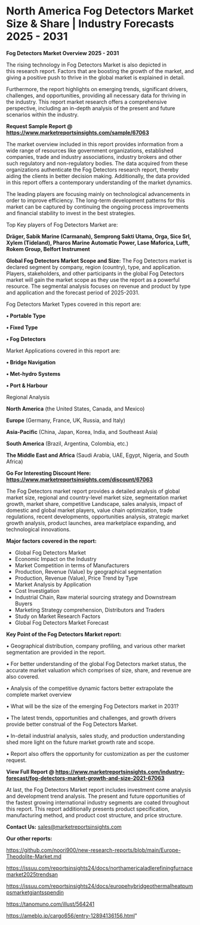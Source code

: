 # North America Fog Detectors Market Size & Share | Industry Forecasts 2025 - 2031

<Strong> Fog Detectors Market Overview 2025 - 2031</strong>

The rising technology in Fog Detectors Market is also depicted in this research report. Factors that are boosting the growth of the market, and giving a positive push to thrive in the global market is explained in detail.

Furthermore, the report highlights on emerging trends, significant drivers, challenges, and opportunities, providing all necessary data for thriving in the industry. This report market research offers a comprehensive perspective, including an in-depth analysis of the present and future scenarios within the industry.

<strong>Request Sample Report @ <a href=https://www.marketreportsinsights.com/sample/67063>https://www.marketreportsinsights.com/sample/67063</a></strong>

The market overview included in this report provides information from a wide range of resources like government organizations, established companies, trade and industry associations, industry brokers and other such regulatory and non-regulatory bodies. The data acquired from these organizations authenticate the Fog Detectors research report, thereby aiding the clients in better decision making. Additionally, the data provided in this report offers a contemporary understanding of the market dynamics.

The leading players are focusing mainly on technological advancements in order to improve efficiency. The long-term development patterns for this market can be captured by continuing the ongoing process improvements and financial stability to invest in the best strategies.

Top Key players of Fog Detectors Market are:

<strong>Dräger, Sabik Marine (Carmanah), Semprong Sakti Utama, Orga, Sice Srl, Xylem (Tideland), Pharos Marine Automatic Power, Lase Maforica, Lufft, Rokem Group, Belfort Instrument</strong>

<strong><b>Global Fog Detectors Market Scope and Size:</b></strong>
The Fog Detectors market is declared segment by company, region (country), type, and application. Players, stakeholders, and other participants in the global Fog Detectors market will gain the market scope as they use the report as a powerful resource. The segmental analysis focuses on revenue and product by type and application and the forecast period of 2025-2031.

Fog Detectors Market Types covered in this report are:

<strong>• Portable Type

• Fixed Type

• Fog Detectors</strong>

Market Applications covered in this report are:

<strong>• Bridge Navigation

• Met-hydro Systems

• Port & Harbour</strong> 

Regional Analysis

<strong>North America</strong> (the United States, Canada, and Mexico)

<strong>Europe</strong> (Germany, France, UK, Russia, and Italy)

<strong>Asia-Pacific</strong> (China, Japan, Korea, India, and Southeast Asia)

<strong>South America</strong> (Brazil, Argentina, Colombia, etc.)

<strong>The Middle East and Africa</strong> (Saudi Arabia, UAE, Egypt, Nigeria, and South Africa)

<strong>Go For Interesting Discount Here: <a href=https://www.marketreportsinsights.com/discount/67063>https://www.marketreportsinsights.com/discount/67063</a></strong>

The Fog Detectors market report provides a detailed analysis of global market size, regional and country-level market size, segmentation market growth, market share, competitive Landscape, sales analysis, impact of domestic and global market players, value chain optimization, trade regulations, recent developments, opportunities analysis, strategic market growth analysis, product launches, area marketplace expanding, and technological innovations.

<strong><b>Major factors covered in the report:</b></strong>
<ul>
  <li>Global Fog Detectors Market </li>
  <li>Economic Impact on the Industry</li>
  <li>Market Competition in terms of Manufacturers</li>
  <li>Production, Revenue (Value) by geographical segmentation</li>
  <li>Production, Revenue (Value), Price Trend by Type</li>
  <li>Market Analysis by Application</li>
  <li>Cost Investigation</li>
  <li>Industrial Chain, Raw material sourcing strategy and Downstream Buyers</li>
  <li>Marketing Strategy comprehension, Distributors and Traders</li>
  <li>Study on Market Research Factors</li>
  <li>Global Fog Detectors Market Forecast</li>
</ul>

<strong><b>Key Point of the Fog Detectors Market report:</b></strong>

• Geographical distribution, company profiling, and various other market segmentation are provided in the report.

• For better understanding of the global Fog Detectors market status, the accurate market valuation which comprises of size, share, and revenue are also covered.

• Analysis of the competitive dynamic factors better extrapolate the complete market overview

• What will be the size of the emerging Fog Detectors market in 2031?

• The latest trends, opportunities and challenges, and growth drivers provide better construal of the Fog Detectors Market.

• In-detail industrial analysis, sales study, and production understanding shed more light on the future market growth rate and scope.

• Report also offers the opportunity for customization as per the customer request.

<strong><b>View Full Report @ <a href=https://www.marketreportsinsights.com/industry-forecast/fog-detectors-market-growth-and-size-2021-67063>https://www.marketreportsinsights.com/industry-forecast/fog-detectors-market-growth-and-size-2021-67063</a></b></strong>


At last, the Fog Detectors Market report includes investment come analysis and development trend analysis. The present and future opportunities of the fastest growing international industry segments are coated throughout this report. This report additionally presents product specification, manufacturing method, and product cost structure, and price structure.

<strong>Contact Us:</strong>
sales@marketreportsinsights.com

<strong>Our other reports:</strong>

<a href=https://github.com/noori900/new-research-reports/blob/main/Europe-Theodolite-Market.md>https://github.com/noori900/new-research-reports/blob/main/Europe-Theodolite-Market.md</a>

<a href=https://issuu.com/reportsinsights24/docs/northamericaladlerefiningfurnacemarket2025trendsan>https://issuu.com/reportsinsights24/docs/northamericaladlerefiningfurnacemarket2025trendsan</a>

<a href=https://issuu.com/reportsinsights24/docs/europehybridgeothermalheatpumpsmarketgiantsspendin>https://issuu.com/reportsinsights24/docs/europehybridgeothermalheatpumpsmarketgiantsspendin</a>

<a href=https://tanomuno.com/illust/564241>https://tanomuno.com/illust/564241</a>

<a href=https://ameblo.jp/cargo656/entry-12894136156.html>https://ameblo.jp/cargo656/entry-12894136156.html</a>"

